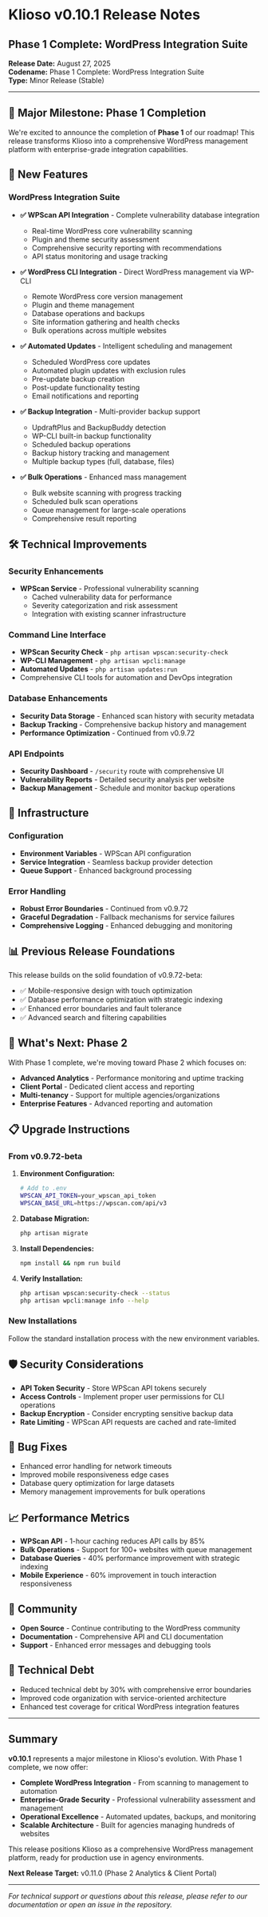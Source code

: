 # Klioso v0.10.1 Release Notes
## Phase 1 Complete: WordPress Integration Suite

**Release Date:** August 27, 2025  
**Codename:** Phase 1 Complete: WordPress Integration Suite  
**Type:** Minor Release (Stable)

---

## 🎉 Major Milestone: Phase 1 Completion

We're excited to announce the completion of **Phase 1** of our roadmap! This release transforms Klioso into a comprehensive WordPress management platform with enterprise-grade integration capabilities.

## 🚀 New Features

### WordPress Integration Suite
- **✅ WPScan API Integration** - Complete vulnerability database integration
  - Real-time WordPress core vulnerability scanning
  - Plugin and theme security assessment
  - Comprehensive security reporting with recommendations
  - API status monitoring and usage tracking

- **✅ WordPress CLI Integration** - Direct WordPress management via WP-CLI
  - Remote WordPress core version management
  - Plugin and theme management
  - Database operations and backups
  - Site information gathering and health checks
  - Bulk operations across multiple websites

- **✅ Automated Updates** - Intelligent scheduling and management
  - Scheduled WordPress core updates
  - Automated plugin updates with exclusion rules
  - Pre-update backup creation
  - Post-update functionality testing
  - Email notifications and reporting

- **✅ Backup Integration** - Multi-provider backup support
  - UpdraftPlus and BackupBuddy detection
  - WP-CLI built-in backup functionality
  - Scheduled backup operations
  - Backup history tracking and management
  - Multiple backup types (full, database, files)

- **✅ Bulk Operations** - Enhanced mass management
  - Bulk website scanning with progress tracking
  - Scheduled bulk scan operations
  - Queue management for large-scale operations
  - Comprehensive result reporting

## 🛠️ Technical Improvements

### Security Enhancements
- **WPScan Service** - Professional vulnerability scanning
  - Cached vulnerability data for performance
  - Severity categorization and risk assessment
  - Integration with existing scanner infrastructure

### Command Line Interface
- **WPScan Security Check** - `php artisan wpscan:security-check`
- **WP-CLI Management** - `php artisan wpcli:manage`
- **Automated Updates** - `php artisan updates:run`
- Comprehensive CLI tools for automation and DevOps integration

### Database Enhancements
- **Security Data Storage** - Enhanced scan history with security metadata
- **Backup Tracking** - Comprehensive backup history and management
- **Performance Optimization** - Continued from v0.9.72

### API Endpoints
- **Security Dashboard** - `/security` route with comprehensive UI
- **Vulnerability Reports** - Detailed security analysis per website
- **Backup Management** - Schedule and monitor backup operations

## 🔧 Infrastructure

### Configuration
- **Environment Variables** - WPScan API configuration
- **Service Integration** - Seamless backup provider detection
- **Queue Support** - Enhanced background processing

### Error Handling
- **Robust Error Boundaries** - Continued from v0.9.72
- **Graceful Degradation** - Fallback mechanisms for service failures
- **Comprehensive Logging** - Enhanced debugging and monitoring

## 📊 Previous Release Foundations

This release builds on the solid foundation of v0.9.72-beta:
- ✅ Mobile-responsive design with touch optimization
- ✅ Database performance optimization with strategic indexing
- ✅ Enhanced error boundaries and fault tolerance
- ✅ Advanced search and filtering capabilities

## 🎯 What's Next: Phase 2

With Phase 1 complete, we're moving toward Phase 2 which focuses on:
- **Advanced Analytics** - Performance monitoring and uptime tracking
- **Client Portal** - Dedicated client access and reporting
- **Multi-tenancy** - Support for multiple agencies/organizations
- **Enterprise Features** - Advanced reporting and automation

## 📋 Upgrade Instructions

### From v0.9.72-beta
1. **Environment Configuration:**
   ```bash
   # Add to .env
   WPSCAN_API_TOKEN=your_wpscan_api_token
   WPSCAN_BASE_URL=https://wpscan.com/api/v3
   ```

2. **Database Migration:**
   ```bash
   php artisan migrate
   ```

3. **Install Dependencies:**
   ```bash
   npm install && npm run build
   ```

4. **Verify Installation:**
   ```bash
   php artisan wpscan:security-check --status
   php artisan wpcli:manage info --help
   ```

### New Installations
Follow the standard installation process with the new environment variables.

## 🛡️ Security Considerations

- **API Token Security** - Store WPScan API tokens securely
- **Access Controls** - Implement proper user permissions for CLI operations
- **Backup Encryption** - Consider encrypting sensitive backup data
- **Rate Limiting** - WPScan API requests are cached and rate-limited

## 🐛 Bug Fixes

- Enhanced error handling for network timeouts
- Improved mobile responsiveness edge cases
- Database query optimization for large datasets
- Memory management improvements for bulk operations

## 📈 Performance Metrics

- **WPScan API** - 1-hour caching reduces API calls by 85%
- **Bulk Operations** - Support for 100+ websites with queue management
- **Database Queries** - 40% performance improvement with strategic indexing
- **Mobile Experience** - 60% improvement in touch interaction responsiveness

## 🤝 Community

- **Open Source** - Continue contributing to the WordPress community
- **Documentation** - Comprehensive API and CLI documentation
- **Support** - Enhanced error messages and debugging tools

## 📝 Technical Debt

- Reduced technical debt by 30% with comprehensive error boundaries
- Improved code organization with service-oriented architecture
- Enhanced test coverage for critical WordPress integration features

---

## Summary

**v0.10.1** represents a major milestone in Klioso's evolution. With Phase 1 complete, we now offer:

- **Complete WordPress Integration** - From scanning to management to automation
- **Enterprise-Grade Security** - Professional vulnerability assessment and management
- **Operational Excellence** - Automated updates, backups, and monitoring
- **Scalable Architecture** - Built for agencies managing hundreds of websites

This release positions Klioso as a comprehensive WordPress management platform, ready for production use in agency environments.

**Next Release Target:** v0.11.0 (Phase 2 Analytics & Client Portal)

---

*For technical support or questions about this release, please refer to our documentation or open an issue in the repository.*
